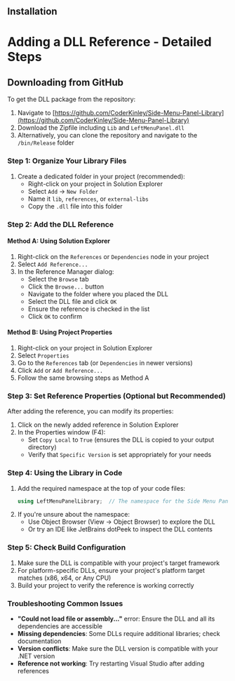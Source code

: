 ## Installation
# Adding a DLL Reference - Detailed Steps

## Downloading from GitHub
To get the DLL package from the repository:
1. Navigate to [https://github.com/CoderKinley/Side-Menu-Panel-Library](https://github.com/CoderKinley/Side-Menu-Panel-Library)
2. Download the Zipfile including `Lib` and `LeftMenuPanel.dll`
3. Alternatively, you can clone the repository and navigate to the `/bin/Release` folder

### Step 1: Organize Your Library Files
1. Create a dedicated folder in your project (recommended):
   * Right-click on your project in Solution Explorer
   * Select `Add` → `New Folder`
   * Name it `lib`, `references`, or `external-libs`
   * Copy the `.dll` file into this folder

### Step 2: Add the DLL Reference
#### Method A: Using Solution Explorer
1. Right-click on the `References` or `Dependencies` node in your project
2. Select `Add Reference...`
3. In the Reference Manager dialog:
   * Select the `Browse` tab
   * Click the `Browse...` button
   * Navigate to the folder where you placed the DLL
   * Select the DLL file and click `OK`
   * Ensure the reference is checked in the list
   * Click `OK` to confirm

#### Method B: Using Project Properties
1. Right-click on your project in Solution Explorer
2. Select `Properties`
3. Go to the `References` tab (or `Dependencies` in newer versions)
4. Click `Add` or `Add Reference...`
5. Follow the same browsing steps as Method A

### Step 3: Set Reference Properties (Optional but Recommended)
After adding the reference, you can modify its properties:
1. Click on the newly added reference in Solution Explorer
2. In the Properties window (F4):
   * Set `Copy Local` to `True` (ensures the DLL is copied to your output directory)
   * Verify that `Specific Version` is set appropriately for your needs

### Step 4: Using the Library in Code
1. Add the required namespace at the top of your code files:
   ```csharp
   using LeftMenuPanelLibrary;  // The namespace for the Side Menu Panel Library
   ```
2. If you're unsure about the namespace:
   * Use Object Browser (View → Object Browser) to explore the DLL
   * Or try an IDE like JetBrains dotPeek to inspect the DLL contents

### Step 5: Check Build Configuration
1. Make sure the DLL is compatible with your project's target framework
2. For platform-specific DLLs, ensure your project's platform target matches (x86, x64, or Any CPU)
3. Build your project to verify the reference is working correctly

### Troubleshooting Common Issues
- **"Could not load file or assembly..."** error: Ensure the DLL and all its dependencies are accessible
- **Missing dependencies**: Some DLLs require additional libraries; check documentation
- **Version conflicts**: Make sure the DLL version is compatible with your .NET version
- **Reference not working**: Try restarting Visual Studio after adding references
